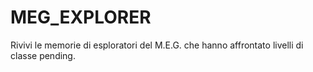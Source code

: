 # MEG_EXPLORER

Rivivi le memorie di esploratori del M.E.G. che hanno affrontato livelli di classe pending.
